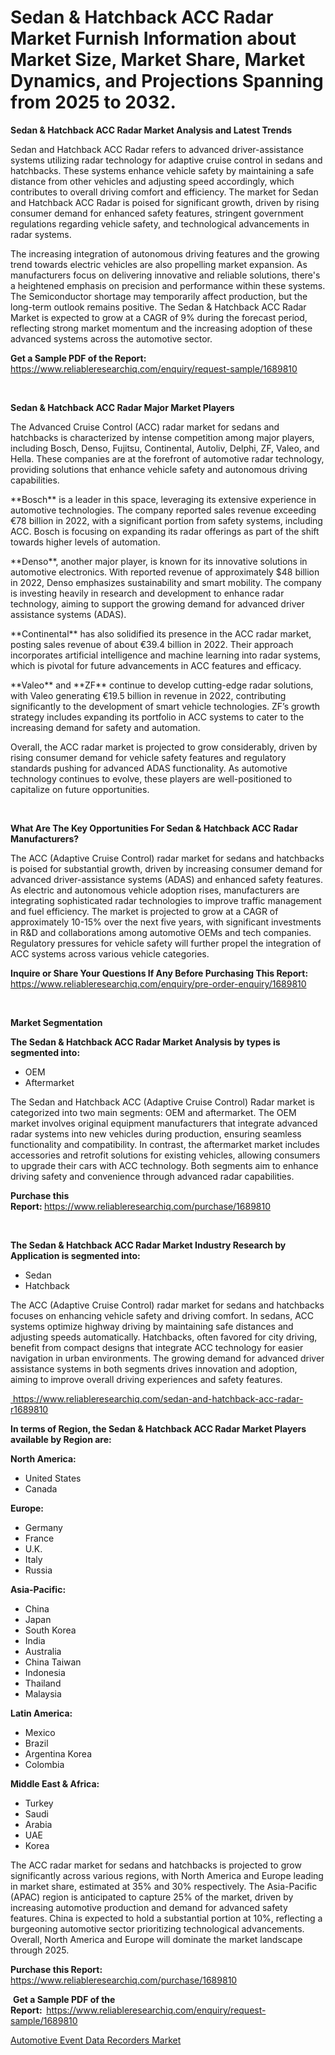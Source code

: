 <p><h1>Sedan & Hatchback ACC Radar Market Furnish Information about Market Size, Market Share, Market Dynamics, and Projections Spanning from 2025 to 2032.</h1></p><p><strong>Sedan & Hatchback ACC Radar Market Analysis and Latest Trends</strong></p>
<p><p>Sedan and Hatchback ACC Radar refers to advanced driver-assistance systems utilizing radar technology for adaptive cruise control in sedans and hatchbacks. These systems enhance vehicle safety by maintaining a safe distance from other vehicles and adjusting speed accordingly, which contributes to overall driving comfort and efficiency. The market for Sedan and Hatchback ACC Radar is poised for significant growth, driven by rising consumer demand for enhanced safety features, stringent government regulations regarding vehicle safety, and technological advancements in radar systems.</p><p>The increasing integration of autonomous driving features and the growing trend towards electric vehicles are also propelling market expansion. As manufacturers focus on delivering innovative and reliable solutions, there's a heightened emphasis on precision and performance within these systems. The Semiconductor shortage may temporarily affect production, but the long-term outlook remains positive. The Sedan & Hatchback ACC Radar Market is expected to grow at a CAGR of 9% during the forecast period, reflecting strong market momentum and the increasing adoption of these advanced systems across the automotive sector.</p></p>
<p><strong>Get a Sample PDF of the Report:&nbsp;</strong> <a href="https://www.reliableresearchiq.com/enquiry/request-sample/1689810?utm_campaign=2758&utm_medium=2&utm_source=Github&utm_content=ia&utm_term=26032025&utm_id=sedan-hatchback-acc-radar">https://www.reliableresearchiq.com/enquiry/request-sample/1689810</a></p>
<p>&nbsp;</p>
<p><strong>Sedan & Hatchback ACC Radar Major Market Players</strong></p>
<p><p>The Advanced Cruise Control (ACC) radar market for sedans and hatchbacks is characterized by intense competition among major players, including Bosch, Denso, Fujitsu, Continental, Autoliv, Delphi, ZF, Valeo, and Hella. These companies are at the forefront of automotive radar technology, providing solutions that enhance vehicle safety and autonomous driving capabilities.</p><p>**Bosch** is a leader in this space, leveraging its extensive experience in automotive technologies. The company reported sales revenue exceeding €78 billion in 2022, with a significant portion from safety systems, including ACC. Bosch is focusing on expanding its radar offerings as part of the shift towards higher levels of automation.</p><p>**Denso**, another major player, is known for its innovative solutions in automotive electronics. With reported revenue of approximately $48 billion in 2022, Denso emphasizes sustainability and smart mobility. The company is investing heavily in research and development to enhance radar technology, aiming to support the growing demand for advanced driver assistance systems (ADAS).</p><p>**Continental** has also solidified its presence in the ACC radar market, posting sales revenue of about €39.4 billion in 2022. Their approach incorporates artificial intelligence and machine learning into radar systems, which is pivotal for future advancements in ACC features and efficacy.</p><p>**Valeo** and **ZF** continue to develop cutting-edge radar solutions, with Valeo generating €19.5 billion in revenue in 2022, contributing significantly to the development of smart vehicle technologies. ZF’s growth strategy includes expanding its portfolio in ACC systems to cater to the increasing demand for safety and automation.</p><p>Overall, the ACC radar market is projected to grow considerably, driven by rising consumer demand for vehicle safety features and regulatory standards pushing for advanced ADAS functionality. As automotive technology continues to evolve, these players are well-positioned to capitalize on future opportunities.</p></p>
<p>&nbsp;</p>
<p><strong>What Are The Key Opportunities For Sedan & Hatchback ACC Radar Manufacturers?</strong></p>
<p><p>The ACC (Adaptive Cruise Control) radar market for sedans and hatchbacks is poised for substantial growth, driven by increasing consumer demand for advanced driver-assistance systems (ADAS) and enhanced safety features. As electric and autonomous vehicle adoption rises, manufacturers are integrating sophisticated radar technologies to improve traffic management and fuel efficiency. The market is projected to grow at a CAGR of approximately 10-15% over the next five years, with significant investments in R&D and collaborations among automotive OEMs and tech companies. Regulatory pressures for vehicle safety will further propel the integration of ACC systems across various vehicle categories.</p></p>
<p><strong>Inquire or Share Your Questions If Any Before Purchasing This Report:</strong> <a href="https://www.reliableresearchiq.com/enquiry/pre-order-enquiry/1689810?utm_campaign=2758&utm_medium=2&utm_source=Github&utm_content=ia&utm_term=26032025&utm_id=sedan-hatchback-acc-radar">https://www.reliableresearchiq.com/enquiry/pre-order-enquiry/1689810</a></p>
<p>&nbsp;</p>
<p><strong>Market Segmentation</strong></p>
<p><strong>The Sedan & Hatchback ACC Radar Market Analysis by types is segmented into:</strong></p>
<p><ul><li>OEM</li><li>Aftermarket</li></ul></p>
<p><p>The Sedan and Hatchback ACC (Adaptive Cruise Control) Radar market is categorized into two main segments: OEM and aftermarket. The OEM market involves original equipment manufacturers that integrate advanced radar systems into new vehicles during production, ensuring seamless functionality and compatibility. In contrast, the aftermarket market includes accessories and retrofit solutions for existing vehicles, allowing consumers to upgrade their cars with ACC technology. Both segments aim to enhance driving safety and convenience through advanced radar capabilities.</p></p>
<p><strong>Purchase this Report:&nbsp;</strong><a href="https://www.reliableresearchiq.com/purchase/1689810?utm_campaign=2758&utm_medium=2&utm_source=Github&utm_content=ia&utm_term=26032025&utm_id=sedan-hatchback-acc-radar">https://www.reliableresearchiq.com/purchase/1689810</a></p>
<p>&nbsp;</p>
<p><strong>The Sedan & Hatchback ACC Radar Market Industry Research by Application is segmented into:</strong></p>
<p><ul><li>Sedan</li><li>Hatchback</li></ul></p>
<p><p>The ACC (Adaptive Cruise Control) radar market for sedans and hatchbacks focuses on enhancing vehicle safety and driving comfort. In sedans, ACC systems optimize highway driving by maintaining safe distances and adjusting speeds automatically. Hatchbacks, often favored for city driving, benefit from compact designs that integrate ACC technology for easier navigation in urban environments. The growing demand for advanced driver assistance systems in both segments drives innovation and adoption, aiming to improve overall driving experiences and safety features.</p></p>
<p><a href="https://www.reliableresearchiq.com/sedan-and-hatchback-acc-radar-r1689810?utm_campaign=2758&utm_medium=2&utm_source=Github&utm_content=ia&utm_term=26032025&utm_id=sedan-hatchback-acc-radar">&nbsp;https://www.reliableresearchiq.com/sedan-and-hatchback-acc-radar-r1689810</a></p>
<p><strong>In terms of Region, the Sedan & Hatchback ACC Radar Market Players available by Region are:</strong></p>
<p>
    <p> <strong> North America: </strong>
        <ul>
            <li>United States</li>
            <li>Canada</li>
        </ul>
        </p> 
    <p> <strong> Europe: </strong>
        <ul>
            <li>Germany</li>
            <li>France</li>
            <li>U.K.</li>
            <li>Italy</li>
            <li>Russia</li>
        </ul>
        </p> 
    <p> <strong> Asia-Pacific: </strong>
        <ul>
            <li>China</li>
            <li>Japan</li>
            <li>South Korea</li>
            <li>India</li>
            <li>Australia</li>
            <li>China Taiwan</li>
            <li>Indonesia</li>
            <li>Thailand</li>
            <li>Malaysia</li>
        </ul>
        </p> 
    <p> <strong> Latin America: </strong>
        <ul>
            <li>Mexico</li>
            <li>Brazil</li>
            <li>Argentina Korea</li>
            <li>Colombia</li>
        </ul>
        </p> 
    <p> <strong> Middle East & Africa: </strong>
        <ul>
            <li>Turkey</li>
            <li>Saudi</li>
            <li>Arabia</li>
            <li>UAE</li>
            <li>Korea</li>
        </ul>
    </p>
    </p>
<p><p>The ACC radar market for sedans and hatchbacks is projected to grow significantly across various regions, with North America and Europe leading in market share, estimated at 35% and 30% respectively. The Asia-Pacific (APAC) region is anticipated to capture 25% of the market, driven by increasing automotive production and demand for advanced safety features. China is expected to hold a substantial portion at 10%, reflecting a burgeoning automotive sector prioritizing technological advancements. Overall, North America and Europe will dominate the market landscape through 2025.</p></p>
<p><strong>Purchase this Report: </strong><a href="https://www.reliableresearchiq.com/purchase/1689810?utm_campaign=2758&utm_medium=2&utm_source=Github&utm_content=ia&utm_term=26032025&utm_id=sedan-hatchback-acc-radar">https://www.reliableresearchiq.com/purchase/1689810</a></p>
<p>&nbsp;<strong>Get a Sample PDF of the Report:&nbsp;&nbsp;</strong><a href="https://www.reliableresearchiq.com/enquiry/request-sample/1689810?utm_campaign=2758&utm_medium=2&utm_source=Github&utm_content=ia&utm_term=26032025&utm_id=sedan-hatchback-acc-radar">https://www.reliableresearchiq.com/enquiry/request-sample/1689810</a></p>
<p><strong></strong></p>
<p><p><a href="https://github.com/iroldilom/Market-Research-Report-List-1/blob/main/automotive-event-data-recorders-market.md?utm_campaign=2758&utm_medium=2&utm_source=Github&utm_content=ia&utm_term=26032025&utm_id=sedan-hatchback-acc-radar">Automotive Event Data Recorders Market</a></p></p>